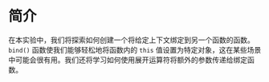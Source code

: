 # 简介

在本实验中，我们将探索如何创建一个将给定上下文绑定到另一个函数的函数。`bind()` 函数使我们能够轻松地将函数内的 `this` 值设置为特定对象，这在某些场景中可能会很有用。我们还将学习如何使用展开运算符将额外的参数传递给绑定函数。
